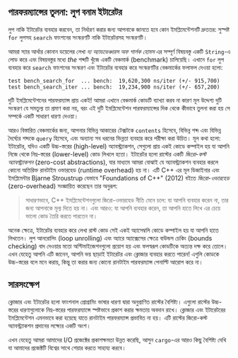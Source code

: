 ## পারফরম্যান্সের তুলনা: লুপ বনাম ইটারেটর

লুপ নাকি ইটারেটর ব্যবহার করবেন, তা নির্ধারণ করার জন্য আপনাকে জানতে হবে কোন ইমপ্লিমেন্টেশনটি দ্রুততর: সুস্পষ্ট `for` লুপসহ `search` ফাংশনের সংস্করণটি নাকি ইটারেটরসহ সংস্করণটি।

আমরা স্যার আর্থার কোনান ডয়েলের লেখা *দ্য অ্যাডভেঞ্চারস অফ শার্লক হোমস* এর সম্পূর্ণ বিষয়বস্তু একটি `String`-এ লোড করে এবং বিষয়বস্তুর মধ্যে *the* শব্দটি খুঁজে একটি বেঞ্চমার্ক (benchmark) চালিয়েছি। এখানে `for` লুপ ব্যবহার করে `search` ফাংশনের সংস্করণ এবং ইটারেটর ব্যবহার করে সংস্করণটির বেঞ্চমার্কের ফলাফল দেওয়া হলো:

```text
test bench_search_for  ... bench:  19,620,300 ns/iter (+/- 915,700)
test bench_search_iter ... bench:  19,234,900 ns/iter (+/- 657,200)
```

দুটি ইমপ্লিমেন্টেশনের পারফরম্যান্স প্রায় একই! আমরা এখানে বেঞ্চমার্ক কোডটি ব্যাখ্যা করব না কারণ মূল উদ্দেশ্য দুটি সংস্করণ যে সমতুল্য তা প্রমাণ করা নয়, বরং এই দুটি ইমপ্লিমেন্টেশন পারফরম্যান্সের দিক থেকে কীভাবে তুলনা করা হয় সে সম্পর্কে একটি সাধারণ ধারণা দেওয়া।

আরও বিস্তারিত বেঞ্চমার্কের জন্য, আপনার বিভিন্ন আকারের টেক্সটকে `contents` হিসেবে, বিভিন্ন শব্দ এবং বিভিন্ন দৈর্ঘ্যের শব্দকে `query` হিসেবে, এবং অন্যান্য সব ধরনের ভিন্নতা ব্যবহার করে পরীক্ষা করা উচিত। মূল কথা হলো: ইটারেটর, যদিও একটি উচ্চ-স্তরের (high-level) অ্যাবস্ট্র্যাকশন, সেগুলো প্রায় একই কোডে কম্পাইল হয় যা আপনি নিজে থেকে নিম্ন-স্তরের (lower-level) কোড লিখলে হতো। ইটারেটর হলো রাস্টের একটি *জিরো-কস্ট অ্যাবস্ট্র্যাকশন* (zero-cost abstractions), যার মাধ্যমে আমরা বোঝাই যে অ্যাবস্ট্র্যাকশন ব্যবহার করলে কোনো অতিরিক্ত রানটাইম ওভারহেড (runtime overhead) হয় না। এটি C++ এর মূল ডিজাইনার এবং ইমপ্লিমেন্টার Bjarne Stroustrup যেভাবে "Foundations of C++" (2012) বইতে *জিরো-ওভারহেড* (zero-overhead) সংজ্ঞায়িত করেছেন তার অনুরূপ:

> সাধারণভাবে, C++ ইমপ্লিমেন্টেশনগুলো জিরো-ওভারহেড নীতি মেনে চলে: যা আপনি ব্যবহার করেন না, তার জন্য আপনাকে মূল্য দিতে হয় না। এবং আরও: যা আপনি ব্যবহার করেন, তা আপনি হাতে লিখে এর চেয়ে ভালো কোড তৈরি করতে পারতেন না।

অনেক ক্ষেত্রে, ইটারেটর ব্যবহার করে লেখা রাস্ট কোড সেই একই অ্যাসেম্বলি কোডে কম্পাইল হয় যা আপনি হাতে লিখতেন। লুপ আনরোলিং (loop unrolling) এবং অ্যারে অ্যাক্সেসের ক্ষেত্রে বাউন্ডস চেকিং (bounds checking) বাদ দেওয়ার মতো অপ্টিমাইজেশনগুলো প্রয়োগ হয় এবং ফলস্বরূপ কোডটিকে অত্যন্ত দক্ষ করে তোলে। এখন যেহেতু আপনি এটি জানেন, আপনি ভয় ছাড়াই ইটারেটর এবং ক্লোজার ব্যবহার করতে পারেন! এগুলি কোডকে উচ্চ-স্তরের বলে মনে করায়, কিন্তু তা করার জন্য কোনো রানটাইম পারফরম্যান্স পেনাল্টি আরোপ করে না।

## সারসংক্ষেপ

ক্লোজার এবং ইটারেটর হলো ফাংশনাল প্রোগ্রামিং ভাষার ধারণা দ্বারা অনুপ্রাণিত রাস্টের বৈশিষ্ট্য। এগুলো রাস্টের উচ্চ-স্তরের ধারণাগুলোকে নিম্ন-স্তরের পারফরম্যান্সে স্পষ্টভাবে প্রকাশ করার ক্ষমতায় অবদান রাখে। ক্লোজার এবং ইটারেটরের ইমপ্লিমেন্টেশন এমনভাবে করা হয়েছে যাতে রানটাইম পারফরম্যান্স প্রভাবিত না হয়। এটি রাস্টের জিরো-কস্ট অ্যাবস্ট্র্যাকশন প্রদানের লক্ষ্যের একটি অংশ।

এখন যেহেতু আমরা আমাদের I/O প্রজেক্টের প্রকাশক্ষমতা উন্নত করেছি, আসুন `cargo`-এর আরও কিছু বৈশিষ্ট্য দেখি যা আমাদের প্রজেক্টটি বিশ্বের সাথে শেয়ার করতে সাহায্য করবে।